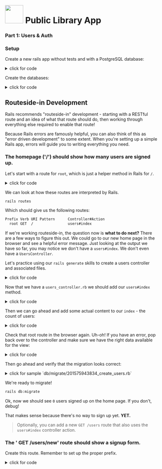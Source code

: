 # <img src="https://cloud.githubusercontent.com/assets/7833470/10899314/63829980-8188-11e5-8cdd-4ded5bcb6e36.png" height="60"> Public Library App

### Part 1: Users & Auth

### Setup

Create a new rails app without tests and with a PostgreSQL database:

<details><summary>click for code</summary>
```bash
rails new lib-app -T -d postgresql
cd lib-app
```
</details>

Create the databases:
<details><summary>click for code</summary>
``` bash
rails db:create
```
</details>


## Routeside-in Development

Rails recommends "routeside-in" development - starting with a RESTful route and an idea of what that route should do, then working through everything else required to enable that route!

Because Rails errors are famously helpful, you can also think of this as "error driven development" to some extent. When you're setting up a simple Rails app, errors will guide you to writing everything you need.

### The homepage ('/') should show how many users are signed up.

Let's start with a route for `root`, which is just a helper method in Rails for `/`.

<details><summary>click for code</summary>
`config/routes.rb`

```ruby
Rails.application.routes.draw do
  root to: 'users#index'
end
```
</details>

We can look at how these routes are interpreted by Rails.

```bash
rails routes
```

Which should give us the following routes:

```bash
Prefix Verb URI Pattern      Controller#Action
  root GET  /                users#index
```

If we're working routeside-in, the question now is **what to do next?** There are a few ways to figure this out. We could go to our new home page in the browser and see a helpful error message. Just looking at the output we have so far, you may notice we don't have a `users#index`. We don't even have a `UsersController`.

Let's practice using our `rails generate` skills to create a users controller and associated files.

<details><summary>click for code</summary>
```bash
rails g controller users
```

<details><summary>click for discussion of the `rails g controller users` command</summary>
This does something like the following:

```bash
***   create  app/controllers/users_controller.rb
      invoke  erb
***   create    app/views/users
      invoke  helper
 **   create    app/helpers/users_helper.rb
      invoke  assets
      invoke    coffee
 **    create      app/assets/javascripts/users.coffee
      invoke    scss
 **   create      app/assets/stylesheets/users.scss
```

Note the special `create` statements here. The `***` ones are the most important. It creates the `users_controller.rb` file and the `views/users` directory.
</details>

</details>

Now that we have a `users_controller.rb` we should add our `users#index` method.

<details><summary>click for code</summary>
```ruby
class UsersController < ApplicationController

  def index
  end

end
```
</details>

Now, if you visit the site in your browser, you may see an error about a missing template! We need to actually create a `users/index.html.erb` view template for this route to render:

<details><summary>click for code</summary>
```bash
touch app/views/users/index.html.erb
```
</details>

Then we can go ahead and add some actual content to our `index` - the count of users:

<details><summary>click for code</summary>

```html
<h1>Welcome to Users Index.</h1>

<div>
There are currently <%= @users.length %> user(s) signed up!
</div>
```

</details>

Check that root route in the browser again.  Uh-oh! If you have an error, pop back over to the controller and make sure we have the right data available for the view:

<details><summary>click for code</summary>
```rb
class UsersController < ApplicationController

  def index
    @users = User.all
  end

end
```
</details>

But wait! If you go to `localhost:3000` after this step (like you should be!), we have a problem. No `User` model.

Generate a `User` model with `email`, `first_name`, `last_name`, and `password_digest` strings. 

<details><summary>click for code</summary>
```bash
rails g model user email:string first_name:string last_name:string password_digest:string
```
</details>

Then go ahead and verify that the migration looks correct:


<details><summary>click for sample `db/migrate/201575943834_create_users.rb`</summary>
`db/migrate/201675943834_create_users.rb`

```ruby
class CreateUsers < ActiveRecord::Migration[5.0]
  def change
    create_table :users do |t|
      t.string :email
      t.string :first_name
      t.string :last_name
      t.string :password_digest

      t.timestamps
    end
  end
end
```
</details>

We're ready to migrate!

```bash
rails db:migrate
```

Ok, now we should see `0` users signed up on the home page. If you don't, debug! 

That makes sense because there's no way to sign up yet.  **YET.**

> Optionally, you can add a new `GET /users` route that also uses the `users#index` controller action.

### The ' GET /users/new' route should show a signup form.

Create this route. Remember to set up the proper prefix. 

<details><summary>click for code</summary>
```ruby

Rails.application.routes.draw do
  root to: 'users#index'

  get '/users/new', to: 'users#new', as: 'new_user'
end
```
</details>

Check that you get the following output from `rails routes`:

```bash
  Prefix Verb URI Pattern          Controller#Action
    root GET  /                    users#index
new_user GET  /users/new(.:format) users#new
```

We don't have a `users#new` controller action, so let's create one. If you'd like, you can go ahead and fill it in so it gets the data for the form view.

<details><summary>click for code</summary>
```ruby

class UsersController < ApplicationController

  #...

  def new
    # we make a new user
    # to pass to the form view later
    @user = User.new
  end


```
</details>

Then we can continue on to creating a `new.html.erb` view for the sign up form:

<details><summary>click for code</summary>
```
touch app/views/users/new.html.erb
```
</details>

In that file, use `form_for @user` to create a sign up form. 

<details><summary>click for code</summary>
```html
Sign Up

<%= form_for @user do |f| %>
  <div>
    <%= f.text_field :first_name, placeholder: "First Name" %>
  </div>
  <div>
    <%= f.text_field :last_name, placeholder: "Last Name" %>
  </div>
  <div>
    <%= f.text_field :email, placeholder: "Email" %>
  </div>
  <div>
    <%= f.password_field :password, placeholder: "Password" %>
  </div>
  <%= f.submit "Sign Up" %>
<% end %>
```
</details>

Visit `/users/new` in your browser.  You hope to see a form. But you probably see an error mentioning `undefined method users_path`.  Make sure this path is defined by adding one or more routes. If you need a refresher on how path helper methods like `users_path` relate to routes, review [the path helpers section of the views and helpers lesson](https://github.com/sf-wdi-34/rails-views-and-helpers#path-helpers).  

<details><summary>click for hint</summary>
  You'll need a route with the `users` prefix so that you get the `users_path` helper. Remember that, in your routes, `as:` will create a prefix.
  
  ```
  $ rake routes
       Prefix Verb   URI Pattern                 Controller#Action
         root GET    /                           users#index
        users GET    /users(.:format)            users#index
   new_turkey GET    /turkeys/new(.:format)      turkeys#new
  ```
  
  <details><summary>click for code</summary>
  ```rb
  # in config/routes.rb
  get '/users', to: 'users#index', as: 'users'
  ```
  </details>
</details>

Now you should see a form. Inspect it to see that the `form_for` helper renders a form like the following (note the authenticity token):

<details><summary>click to see HTML </summary>
```html
Sign Up

<form class="new_user" id="new_user" action="/users" accept-charset="UTF-8" method="post"><input name="utf8" type="hidden" value="✓">
  <input type="hidden" name="authenticity_token" value="6EhU37Nz3gcbL8UsJL6Q868ZOI0a/UWJ2GLMOdu4fuiMEb8y8AthB6t032Of4seUgI0NMv8wOPPNPZ/eFOkNfw==">
  <div>
    <input placeholder="First Name" type="text" name="user[first_name]" id="user_first_name">
  </div>
  <div>
    <input placeholder="Last Name" type="text" name="user[last_name]" id="user_last_name">
  </div>
  <div>
    <input placeholder="Email" type="text" name="user[email]" id="user_email">
  </div>
  <div>
    <input placeholder="Password" type="password" name="user[password]" id="user_password">
  </div>
  <input type="submit" name="commit" value="Sign Up" data-disable-with="Sign Up">
</form>
```

Note here the correlation between the symbol we put into `f.text_field` and `name="..."` in the generated form.
</details>


Note what kind of request this form will make and the path it's going to.

```html
<form class="new_user" id="new_user" action="/users" accept-charset="UTF-8" method="post">
```

What error do you see if you try to submit this form in the browser now?

It looks like this form is sending `POST /USERS`. Do we have a route for that?

**Having doubts?  "Rails" your routes!**

### A POST to /users should create a new user in the database.

We don't have that route, so set it up next.

<details><summary>click for code</summary>
```ruby
Rails.application.routes.draw do
  root to: 'users#index'

  get '/users/new', to: 'users#new', as: 'new_user'
  post '/users', to: 'users#create'
end
```
</details>

Running `rails routes` should now show:

```
  Prefix Verb URI Pattern          Controller#Action
    root GET  /                    users#index
new_user GET  /users/new(.:format) users#new
   users POST /users(.:format)     users#create
```

Then, add the `create` action in the users controller. Remember to use strong parameters. (Bonus for separating these into a private method.)

<details><summary>click for code</summary>
```ruby
class UsersController < ApplicationController

  # ...

  def create
    @user = User.create(user_params)
    redirect_to root_path
  end


  private

  def user_params
    params.require(:user).permit(:first_name, :last_name, :email, :password)
  end

end
```
</details>

Now when you submit the form, you probably get the following error:

```
ActiveRecord::Unknown
AttributeError in UsersController#create

unknown attribute 'password' for User.
```

Oops! Don't we need users to submit passwords to sign up??

No! We only have a `password_digest` in our user model, and we'll only store a `password_digest` in our database. This `password_digest` will be a salted and hashed (obfuscated) version of the user's acutal password. 

We actually haven't set up any authentication logic yet -- part of this logic will be turning the plain password the user enters into a password digest that is safe to store in our database.


Uncomment your `bcrypt` in your `Gemfile`:

<details><summary>click for code</summary>
`Gemfile`

```ruby
...

# Use ActiveModel has_secure_password
gem 'bcrypt'

...
```
</details>

Once bcrypt is added, we can use the `has_secure_password` method in our user model:

<details><summary>click for code</summary>
```ruby
class User < ApplicationRecord
  has_secure_password
end
```
</details>

Reload the page to make sure this hasn't caused any errors.


<details><summary>click for hint to solve `LoadError`</summary>
We changed the Gemfile by bringing in `bcrypt` - did you remember to `bundle install`? You may also need to restart your server. 
</details>


Now when we post the form for the user, you'll see the user being created. The difference now is that the password is being properly hashed and salted into a `password_digest`, so it's safe to store.  Thanks for `has_secure_password`, Rails!



### The `GET /users/:id` route should show a view with all of the information about the user with id `:id`.

Now we'll add a route to `GET /users/:id`.

<details><summary>click for code</summary>
```ruby

Rails.application.routes.draw do
  root to: 'users#index'

  get '/users/new', to: 'users#new', as: 'new_user'
  post '/users', to: 'users#create'
  get '/users/:id', to: 'users#show', as: 'user'
end

```

Guess what fun error you'll get later if you put the `/users/:id` route before the `/users/new` route!
</details>

Rails routes!

```
  Prefix Verb URI Pattern          Controller#Action
    root GET  /                    users#index
new_user GET  /users/new(.:format) users#new
   users POST /users(.:format)     users#create
    user GET  /users/:id(.:format) users#show
```

Also  add a `users#show` controller action.

<details><summary>click for code</summary>
```ruby

class UsersController < ApplicationController
  #...
  def show
    @user = User.find_by_id(params[:id])
  end

end

```
</details>

Try visiting `/users/1` in the browser.  We need a `users/show.html.erb` to display the user's information.

<details><summary>click for code</summary>
```bash
touch app/views/users/show.html.erb
```

```html

<div>
  Welcome, <%= @user.first_name %>!
</div>

```
</details>

Let's test what we've got so far by going to the show page of an existing user in the browser.

## Managing Sessions for Existing Users

Now that we can create a user, we need to let existing users log in and out.

### The GET /login route should show a form to log in.

Logging in and logging out out is a concern of a new controller, the sessions controller.


```ruby

Rails.application.routes.draw do

  #...

  get '/login', to: 'sessions#new'

end

```

**Self-check for understanding**: Justify the choice to use `sessions#new` for the log in form.

**Self-check for understanding**: Which `sessions` controller action will we use to actually set the session and log the user in?

**Self-check for understanding**: Which `sessions` controller action will we use to log out?


Let's generate the new controller.

```
rails g controller sessions --no-assets
```

This will create  `sessions_controller.rb`, `sessions_helper.rb` and a `views/sessions/` directory, but it will skip adding `app/assets/javascripts/sessions.coffee` and `app/assets/stylesheets/sessions.scss`.


Now we need to add the `sessions#new` action. This will just show a log in form that takes a user's password and email. 

<details><summary>click for code</summary>
```ruby

class SessionsController < ApplicationController

  def new
    @user = User.new
  end

end
```
</details>

Then we need to add a view for the `sessions/new.html.erb`:

<details><summary>click for code</summary>
```bash
touch app/views/sessions/new.html.erb
```
</details>



This login form can look very similar to the form for sign in, but we'll need to be a little more specific about the `form_for` line, but it only needs email and password fields:

<details><summary>click for code</summary>
```html

Login

<%= form_for @user, url: "/sessions", method: "post" do |f| %>
  <div>
    <%= f.text_field :email, placeholder: "Email" %>
  </div>
  <div>
    <%= f.password_field :password, placeholder: "Password" %>
  </div>
  <%= f.submit "Log In" %>
<% end %>

```
</details>

Try using an `email_field` for some built-in client side validataions and a `password_field` to obscure the password as the user types.

Verify that you can see the log in form.  What error do you get when you submit?

### POSTing to /sessions should log a user in if the email/password combination was correct.

Note that the form is getting submited to `POST /sessions`. We don't have a `sessions#create` however or a route to handle the post.

<details><summary>click for code</summary>
```ruby

Rails.application.routes.draw do

  # ...

  get '/login', to: 'sessions#new'
  post '/sessions', to: 'sessions#create'

end
```
</details>

Verify your routes:

```
    root GET  /                    users#index
new_user GET  /users/new(.:format) users#new
   users POST /users(.:format)     users#create
    user GET  /users/:id(.:format) users#show
   login GET  /login(.:format)     sessions#new
sessions POST /sessions(.:format)  sessions#create
```

Note that the `POST /sessions` route has automatically been assigned the prefix `sessions`. This may seem odd, but its url or path (`sessions_path`, `"/sessions"`) is actually the same as the `sessions#index` route where we'd usually expect to see this prefix. That said, we won't use the prefix in our code. 


Now let's add the `sessions#create` controller action. It should log the user in by saving their id into the session.

This will involve:
- creating a `User.confirm` method in the user model
- creating `login` and `current_user` helper methods in the sessions helpers file
- including the session helper methods in the application controller

<details><summary>click for code</summary>

```ruby

class SessionsController < ApplicationController

  def create
    user_params = params.require(:user).permit(:email, :password)
    # confirm that email/password combination is correct
    @user = User.confirm(user_params)
    if @user
      login(@user)
      redirect_to @user
    else
      redirect_to login_path
    end
  end
end
```


HOLD THE HORSES! What is `User.confirm`?  The comment claims to tell us what it's doing, but where did it come from? Is this a built-in model method? Does it come with `has_secure_password`??

Nope, it's something we suggest you add to your `User` model as a custom model method.  This will make your code more modular.

</details>

Before we go forward let's go ahead and drop in a very key piece of confirmation logic into our `User` model. Create a `confirm` class method that checks whether the email and password from the parameters are a matching pair.   Use `authenticate` from `has_secure_password`.


<details><summary>click for code</summary>
```ruby
class User < ApplicationRecord
  has_secure_password

  def self.confirm(params)
    @user = User.find_by({email: params[:email]})
    @user ? @user.authenticate(params[:password]) : false
  end
end
```

HOLD THOSE HORSES!  What's up with ` ?  : `?  Don't worry, it's just your friendly neighborhood ternary operator.  It's keeping us from trying to call `@user.authenticate` when the `@user` is `nil`.  

BUT WOOAH, HORSES!  What is `@user.authenticate`?!? Where does that come from?  What is it doing?  Hint: [`has_secure_password`](http://api.rubyonrails.org/classes/ActiveModel/SecurePassword/ClassMethods.html#method-i-has_secure_password).
</details>



You can test this is working by trying it out in your rails console:

```bash
rails c
> reload! # use this if you already had the console open
> User.confirm({email: "test@test.com", password: "123"})
> User.confirm({email: "test@test.com", password: "WRONG"})
```

Try with an existing correct email/password combination and with an incorrect password/email combination. 


Okay, back to the `sessions#create` action.  If we confirm this is an authentic user, we should log them in. Write code that logs in confirmed users and sends them to their show page, and write code that redirects non-confirmed visitors to the login path. (You may want to create and use a `login` session helper method). 

<details><summary>click for code</summary>
```ruby

class SessionsController < ApplicationController

  def create
    user_params = params.require(:user).permit(:email, :password)
    # confirm that email/password combination is correct
    @user = User.confirm(user_params)
    if @user
      login(@user)
      redirect_to @user
    else
      redirect_to login_path
    end
  end
end
```

HORSE, STOP!  What the heck is this `login` method?  It's a method we suggest you add to the helper methods for this controller. 

<details><summary>click for code</summary>

Find the sessions helper file and add:

```ruby

module SessionsHelper

  def login(user)
    session[:user_id] = user.id
    @current_user = user
  end

  def current_user
    @current_user ||= User.find_by_id(session[:user_id])
  end

end
```

Note that we've also snuck in a  `@current_user` instance variable and `current_user` method. This is so we can look up the logged in user from the session later, like in views.

Before we can use the methods, though, we have to add these methods to the `ApplicationController`.

```ruby

class ApplicationController < ActionController::Base
  protect_from_forgery with: :exception

  include SessionsHelper
end

```
</details>
</details>

Now try to log in using the form, both with a correct email/password combination and an incorrect one.  Do you see a welcome when you use the correct information? And do you see the log in form again if you enter the wrong one (hm, a flash message would be nice here)? If so, you're ready to continue. Otherwise, you should start debug before moving on.

### Refactor: Signing up should also log a user in.

After a user is signed up they should be logged in. Thank goodness we have a convenient `login` helper to keep our code DRY! Refactor the controller action that handles signing up so that it calls this `login` method for the new user and redirects to the user show page. 

<details><summary>click for code</summary>
```ruby

class UsersController < ApplicationController

  def create
    @user = User.create(user_params)
    login(@user) # <-- log the user in
    redirect_to @user # <-- go to show
  end

end

```
</details>

Try signing up - you should see the welcome message from the user show page. 

### The GET /logout route should log the user out.

Start with the route! We'll use the `sessions#destroy` controller action to handle logging out. 

<details><summary>click for code</summary>
```ruby
Rails.application.routes.draw do
  # ...
  get '/login', to: 'sessions#new'
  get '/logout', to: 'sessions#destroy'
  post '/sessions', to: 'sessions#create'
end
```
</details>

Run `rails routes`!

```
  Prefix Verb URI Pattern          Controller#Action
    root GET  /                    users#index
new_user GET  /users/new(.:format) users#new
   users POST /users(.:format)     users#create
    user GET  /users/:id(.:format) users#show
   login GET  /login(.:format)     sessions#new
sessions POST /sessions(.:format)  sessions#create
```


We decided to use `sessions#destroy` because all of the information that's keeping a user logged in is in the user's session.

Strictly speaking, it isn't RESTful to do a destroy with the `GET` method (it should be `DELETE`). However, it's super convenient to do log out this way so we can add a log out link on each page. 


The `sessions#destroy` controller action needs to clear the `user_id` from the session. This is a great time to start thinking about using a `logout` session helper method, too. 

<details><summary>click for code</summary>
```ruby
class SessionsController < ApplicationController
    ...

    def destroy
      logout # coming soon in SessionsHelper
      redirect_to root_path
    end

end
```
</details>

Let's go ahead and add that `logout` helper method to correspond to the `login` we wrote before.

<details><summary>click for code</summary>
```ruby
module SessionsHelper

  def login(user)
    session[:user_id] = user.id
    @current_user = user
  end

  def current_user
    @current_user ||= User.find_by_id(session[:user_id])
  end

  def logout
    @current_user = session[:user_id] = nil
  end

end
```
</details>

Now we can go directly to the `/logout` URL to log out (delete the session user_id), but we should also have a "Log Out" button somewhere.

Even better would be a navbar with all the login/signup/logout options. Let's add a very simple list of navigation links to `views/layouts/application.html.erb` with some conditional logic, depending on whether we have a current user logged in:

<details><summary>click for code</summary>
```html
<body>
  <ul>
    <% if current_user %>
      <li><%= link_to "Profile", user_path(current_user) %></li>
      <li><%= link_to "Log Out", logout_path %></li>
    <% else %>
      <li><%= link_to "Create Account", new_user_path %></li>
      <li><%= link_to "Log In", login_path %></li>
    <% end %>
  </ul>

<%= yield %>
<!-- ... -->
</body>

```
</details>

Go ahead and check all your links are working (try it both logged in and logged out).

As a final touch, let's add "flash" messages to inform the user that they are "Successfully logged in" and "Successfully logged out". Start by setting up the flash messages in the controller. 

<details><summary>click for code</summary>
``` ruby
class SessionsController < ApplicationController
  # ...

  def create
    user_params = params.require(:user).permit(:email, :password)
    @user = User.confirm(user_params)
    if @user
      login(@user)
      flash[:notice] = "Successfully logged in."      # <--- Add this flash notice
      redirect_to @user
    else
      flash[:error] = "Incorrect email or password."  # <--- Add this flash error
      redirect_to login_path
    end
  end

  def destroy
    session[:user_id] = nil
    flash[:notice] = "Successfully logged out."        # <--- Add this flash notice
    redirect_to root_path
  end

end
```
</details>

Update `views/layouts/application.html.erb` to display the messages.

<details><summary>click for code</summary>
``` html
<body>
<!-- ... -->
<% flash.each do |name, msg| %>
  <p>
    <small> <%= name.capitalize %>: <%= msg %> </small>
  </p>
<% end %>
<!-- ... -->
<%= yield %>

</body>
```
</details>

Try logging in with correct and incorrect information, and try logging out. Ensure that these are working. 


Nice work! We're finished with Authentication!



### Practice!

Now  do it all again!!!  This time, don't use "user" as your user object - try "gymgoers", "moms", "singers", "tacos" or whatever you'd like - just no users allowed.  Once you've completed the app to this level another time, you can move on to any bonuses you're interested in below.




## Bonus

1. On the profile page, display when the user created their account. To format the date, use Ruby's built in time formatter, [strftime](http://ruby-doc.org/core-2.2.0/Time.html#method-i-strftime).

1.  Right now, all the user profile pages can be seen by anyone, no matter if they're logged in or not. Make it so that `/users/:id` can only be viewed if that is the profile of the currently logged in user, otherwise, redirect to home.
  <details>
    <summary>HINT</summary>
    use the `current_user` method from the session helper
  </details>

1. Create another route only available to logged in users. Call it whatever you'd like!

1. Right now, you can create users with the same email. Create a validation on the user model that disallows this behavior.
